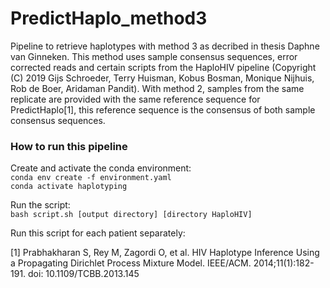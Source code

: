 # PredictHaplo_method3

Pipeline to retrieve haplotypes with method 3 as decribed in thesis Daphne van Ginneken. This method uses sample consensus sequences, error corrected reads and certain scripts from the HaploHIV pipeline (Copyright (C) 2019  Gijs Schroeder, Terry Huisman, Kobus Bosman, Monique Nijhuis, Rob de Boer, Aridaman Pandit). With method 2, samples from the same replicate are provided with the same reference sequence for PredictHaplo[1], this reference sequence is the consensus of both sample consensus sequences.

### How to run this pipeline
Create and activate the conda environment:  
`conda env create -f environment.yaml`  
`conda activate haplotyping`  

Run the script:  
`bash script.sh [output directory] [directory HaploHIV]`  

Run this script for each patient separately:


[1] Prabhakharan S, Rey M, Zagordi O, et al. HIV Haplotype Inference Using a Propagating Dirichlet Process Mixture Model. IEEE/ACM. 2014;11(1):182-191. doi: 10.1109/TCBB.2013.145
